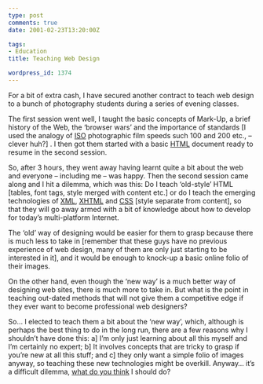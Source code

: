 ```yaml
---
type: post
comments: true
date: 2001-02-23T13:20:00Z

tags:
- Education
title: Teaching Web Design

wordpress_id: 1374
---
```


For a bit of extra cash, I have secured another contract to teach web design to a bunch of photography students during a series of evening classes.

The first session went well, I taught the basic concepts of Mark-Up, a brief history of the Web, the ‘browser wars’ and the importance of standards [I used the analogy of [ISO](http://www.iso.ch/welcome.html) photographic film speeds such 100 and 200 etc., – clever huh?] . I then got them started with a basic [HTML](http://www.w3.org/MarkUp/) document ready to resume in the second session.

So, after 3 hours, they went away having learnt quite a bit about the web and everyone – including me – was happy. Then the second session came along and I hit a dilemma, which was this: Do I teach ‘old-style’ HTML [tables, font tags, style merged with content etc.] or do I teach the emerging technologies of [XML](http://www.w3.org/XML/), [XHTML](http://www.w3.org/MarkUp/) and [CSS](http://www.w3.org/Style/CSS/) [style separate from content], so that they will go away armed with a bit of knowledge about how to develop for today’s multi-platform Internet.

The ‘old’ way of designing would be easier for them to grasp because there is much less to take in [remember that these guys have no previous experience of web design, many of them are only just starting to be interested in it], and it would be enough to knock-up a basic online folio of their images.

On the other hand, even though the ‘new way’ is a much better way of designing web sites, there is much more to take in. But what is the point in teaching out-dated methods that will not give them a competitive edge if they ever want to become professional web designers?

So… I elected to teach them a bit about the ‘new way’, which, although is perhaps the best thing to do in the long run, there are a few reasons why I shouldn’t have done this: a] I’m only just learning about all this myself and I’m certainly no expert; b] It involves concepts that are tricky to grasp if you’re new at all this stuff; and c] they only want a simple folio of images anyway, so teaching these new technologies might be overkill. Anyway… it’s a difficult dilemma, [what do you think](mailto:matt@frownland.com) I should do?
